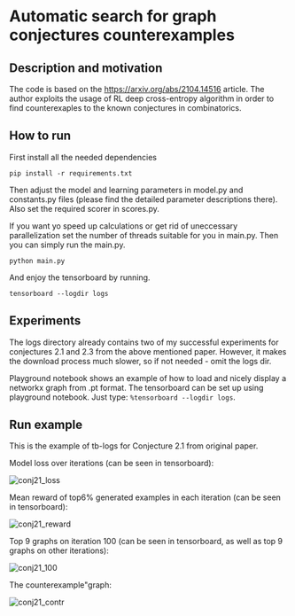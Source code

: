 # Automatic search for graph conjectures counterexamples

## Description and motivation
The code is based on the https://arxiv.org/abs/2104.14516 article. The author exploits the usage of RL deep cross-entropy algorithm in order to find counterexaples to the known conjectures in combinatorics.

## How to run
First install all the needed dependencies

```
pip install -r requirements.txt
```

Then adjust the model and learning parameters in model.py and constants.py files (please find the detailed parameter descriptions there). Also set the required scorer in scores.py.

If you want yo speed up calculations or get rid of uneccessary parallelization set the number of threads suitable for you in main.py. Then you can simply run the main.py.

```
python main.py
```

And enjoy the tensorboard by running.
```
tensorboard --logdir logs
```

## Experiments
The logs directory already contains two of my successful experiments for conjectures 2.1 and 2.3 from the above mentioned paper. However, it makes the download process much slower, so if not needed - omit the logs dir.

Playground notebook shows an example of how to load and nicely display a networkx graph from .pt format.
The tensorboard can be set up using playground notebook. Just type: ```%tensorboard --logdir logs```.

## Run example
This is the example of tb-logs for Conjecture 2.1 from original paper.

Model loss over iterations (can be seen in tensorboard):

![conj21_loss](https://user-images.githubusercontent.com/26412001/138604873-dda77a97-75b9-4c5d-8308-d0cf5926720d.png)

Mean reward of top6% generated examples in each iteration (can be seen in tensorboard):

![conj21_reward](https://user-images.githubusercontent.com/26412001/138604912-a9ee9f12-cc94-44e7-904b-93e87efe49bc.png)

Top 9 graphs on iteration 100 (can be seen in tensorboard, as well as top 9 graphs on other iterations):

![conj21_100](https://user-images.githubusercontent.com/26412001/138605027-d9065829-84d7-47bb-946a-1d7bec896150.png)

The counterexample"graph:

![conj21_contr](https://user-images.githubusercontent.com/26412001/138605037-94959d26-c59c-46bb-9b12-8365dcdbb959.png)
